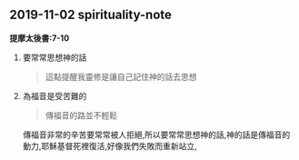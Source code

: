 ## 2019-11-02 spirituality-note
**提摩太後書:7-10**

1. 要常常思想神的話

	> 這點提醒我靈修是讓自己記住神的話去思想
2. 為福音是受苦難的

	> 傳福音的路並不輕鬆
	
	傳福音非常的辛苦要常常被人拒絕,所以要常常思想神的話,神的話是傳福音的動力,耶穌基督死裡復活,好像我們失敗而重新站立,